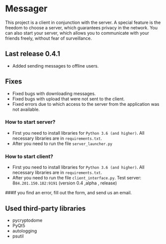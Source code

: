 # Messager

This project is a client in conjunction with the server.
A special feature is the freedom to choose a server, which guarantees privacy in the network. You can also start your server, which allows you to communicate with your friends freely, without fear of surveillance.

## Last release 0.4.1

- Added sending messages to offline users.

## Fixes

- Fixed bugs with downloading messages.
- Fixed bugs with upload that were not sent to the client.
- Fixed errors due to which access to the server from the application was not available.

### How to start server?

- First you need to install libraries for ```Python 3.6 (and higher)```. All necessary libraries are in ```requirements.txt```.
- After you need to run the file ```server_launcher.py```

### How to start client?

- First you need to install libraries for ```Python 3.6 (and higher)```. All necessary libraries are in ```requirements.txt```.
- After you need to run the file ```client_interface.py```. Test server: 8```84.201.150.182:9191``` (version 0.4 ,alpha , release)

###If you find an error, fill out the form, and send us an email.

## Used third-party libraries

- pycryptodome
- PyQt5
- autologging
- psutil